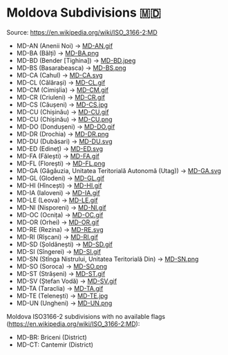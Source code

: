 # Moldova Subdivisions 🇲🇩

Source: https://en.wikipedia.org/wiki/ISO_3166-2:MD

* MD-AN (Anenii Noi) -> [MD-AN.gif](https://github.com/amckenna41/iso3166-flag-icons/blob/main/iso3166-2-icons/MD/MD-AN.gif)
* MD-BA (Bălți) -> [MD-BA.png](https://github.com/amckenna41/iso3166-flag-icons/blob/main/iso3166-2-icons/MD/MD-BA.png)
* MD-BD (Bender [Tighina]) -> [MD-BD.jpeg](https://github.com/amckenna41/iso3166-flag-icons/blob/main/iso3166-2-icons/MD/MD-BD.jpeg)
* MD-BS (Basarabeasca) -> [MD-BS.png](https://github.com/amckenna41/iso3166-flag-icons/blob/main/iso3166-2-icons/MD/MD-BS.png)
* MD-CA (Cahul) -> [MD-CA.svg](https://github.com/amckenna41/iso3166-flag-icons/blob/main/iso3166-2-icons/MD/MD-CA.svg)
* MD-CL (Călărași) -> [MD-CL.gif](https://github.com/amckenna41/iso3166-flag-icons/blob/main/iso3166-2-icons/MD/MD-CL.gif)
* MD-CM (Cimișlia) -> [MD-CM.gif](https://github.com/amckenna41/iso3166-flag-icons/blob/main/iso3166-2-icons/MD/MD-CM.gif)
* MD-CR (Criuleni) -> [MD-CR.gif](https://github.com/amckenna41/iso3166-flag-icons/blob/main/iso3166-2-icons/MD/MD-CR.gif)
* MD-CS (Căușeni) -> [MD-CS.jpg](https://github.com/amckenna41/iso3166-flag-icons/blob/main/iso3166-2-icons/MD/MD-CS.jpg)
* MD-CU (Chișinău) -> [MD-CU.gif](https://github.com/amckenna41/iso3166-flag-icons/blob/main/iso3166-2-icons/MD/MD-CU.gif)
* MD-CU (Chișinău) -> [MD-CU.png](https://github.com/amckenna41/iso3166-flag-icons/blob/main/iso3166-2-icons/MD/MD-CU.png)
* MD-DO (Dondușeni) -> [MD-DO.gif](https://github.com/amckenna41/iso3166-flag-icons/blob/main/iso3166-2-icons/MD/MD-DO.gif)
* MD-DR (Drochia) -> [MD-DR.png](https://github.com/amckenna41/iso3166-flag-icons/blob/main/iso3166-2-icons/MD/MD-DR.png)
* MD-DU (Dubăsari) -> [MD-DU.svg](https://github.com/amckenna41/iso3166-flag-icons/blob/main/iso3166-2-icons/MD/MD-DU.svg)
* MD-ED (Edineț) -> [MD-ED.svg](https://github.com/amckenna41/iso3166-flag-icons/blob/main/iso3166-2-icons/MD/MD-ED.svg)
* MD-FA (Fălești) -> [MD-FA.gif](https://github.com/amckenna41/iso3166-flag-icons/blob/main/iso3166-2-icons/MD/MD-FA.gif)
* MD-FL (Florești) -> [MD-FL.png](https://github.com/amckenna41/iso3166-flag-icons/blob/main/iso3166-2-icons/MD/MD-FL.png)
* MD-GA (Găgăuzia, Unitatea Teritorială Autonomă (Utag)) -> [MD-GA.svg](https://github.com/amckenna41/iso3166-flag-icons/blob/main/iso3166-2-icons/MD/MD-GA.svg)
* MD-GL (Glodeni) -> [MD-GL.gif](https://github.com/amckenna41/iso3166-flag-icons/blob/main/iso3166-2-icons/MD/MD-GL.gif)
* MD-HI (Hîncești) -> [MD-HI.gif](https://github.com/amckenna41/iso3166-flag-icons/blob/main/iso3166-2-icons/MD/MD-HI.gif)
* MD-IA (Ialoveni) -> [MD-IA.gif](https://github.com/amckenna41/iso3166-flag-icons/blob/main/iso3166-2-icons/MD/MD-IA.gif)
* MD-LE (Leova) -> [MD-LE.gif](https://github.com/amckenna41/iso3166-flag-icons/blob/main/iso3166-2-icons/MD/MD-LE.gif)
* MD-NI (Nisporeni) -> [MD-NI.gif](https://github.com/amckenna41/iso3166-flag-icons/blob/main/iso3166-2-icons/MD/MD-NI.gif)
* MD-OC (Ocnița) -> [MD-OC.gif](https://github.com/amckenna41/iso3166-flag-icons/blob/main/iso3166-2-icons/MD/MD-OC.gif)
* MD-OR (Orhei) -> [MD-OR.gif](https://github.com/amckenna41/iso3166-flag-icons/blob/main/iso3166-2-icons/MD/MD-OR.gif)
* MD-RE (Rezina) -> [MD-RE.svg](https://github.com/amckenna41/iso3166-flag-icons/blob/main/iso3166-2-icons/MD/MD-RE.svg)
* MD-RI (Rîșcani) -> [MD-RI.gif](https://github.com/amckenna41/iso3166-flag-icons/blob/main/iso3166-2-icons/MD/MD-RI.gif)
* MD-SD (Șoldănești) -> [MD-SD.gif](https://github.com/amckenna41/iso3166-flag-icons/blob/main/iso3166-2-icons/MD/MD-SD.gif)
* MD-SI (Sîngerei) -> [MD-SI.gif](https://github.com/amckenna41/iso3166-flag-icons/blob/main/iso3166-2-icons/MD/MD-SI.gif)
* MD-SN (Stînga Nistrului, Unitatea Teritorială Din) -> [MD-SN.png](https://github.com/amckenna41/iso3166-flag-icons/blob/main/iso3166-2-icons/MD/MD-SN.png)
* MD-SO (Soroca) -> [MD-SO.png](https://github.com/amckenna41/iso3166-flag-icons/blob/main/iso3166-2-icons/MD/MD-SO.png)
* MD-ST (Strășeni) -> [MD-ST.gif](https://github.com/amckenna41/iso3166-flag-icons/blob/main/iso3166-2-icons/MD/MD-ST.gif)
* MD-SV (Ștefan Vodă) -> [MD-SV.gif](https://github.com/amckenna41/iso3166-flag-icons/blob/main/iso3166-2-icons/MD/MD-SV.gif)
* MD-TA (Taraclia) -> [MD-TA.gif](https://github.com/amckenna41/iso3166-flag-icons/blob/main/iso3166-2-icons/MD/MD-TA.gif)
* MD-TE (Telenești) -> [MD-TE.jpg](https://github.com/amckenna41/iso3166-flag-icons/blob/main/iso3166-2-icons/MD/MD-TE.jpg)
* MD-UN (Ungheni) -> [MD-UN.png](https://github.com/amckenna41/iso3166-flag-icons/blob/main/iso3166-2-icons/MD/MD-UN.png)

Moldova ISO3166-2 subdivisions with no available flags (https://en.wikipedia.org/wiki/ISO_3166-2:MD):

* MD-BR: Briceni (District)
* MD-CT: Cantemir (District)